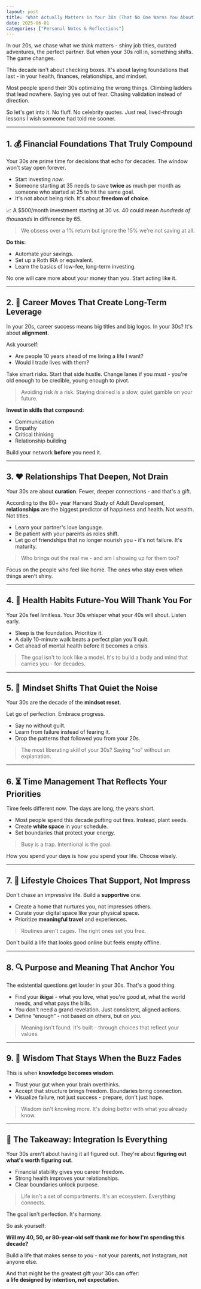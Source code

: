 ```yaml
---
layout: post
title: "What Actually Matters in Your 30s (That No One Warns You About)"
date: 2025-06-01
categories: ["Personal Notes & Reflections"]
---
```


In our 20s, we chase what we *think* matters - shiny job titles, curated adventures, the perfect partner. But when your 30s roll in, something shifts. The game changes.

This decade isn't about checking boxes. It's about laying foundations that last - in your health, finances, relationships, and mindset.

Most people spend their 30s optimizing the wrong things. Climbing ladders that lead nowhere. Saying yes out of fear. Chasing validation instead of direction.

So let's get into it. No fluff. No celebrity quotes. Just real, lived-through lessons I wish someone had told me sooner.

---

## 1. 💰 Financial Foundations That Truly Compound

Your 30s are prime time for decisions that echo for decades. The window won't stay open forever.

- Start investing *now*.  
- Someone starting at 35 needs to save **twice** as much per month as someone who started at 25 to hit the same goal.
- It's not about being rich. It's about **freedom of choice**.

📈 A $500/month investment starting at 30 vs. 40 could mean *hundreds of thousands* in difference by 65.

> We obsess over a 1% return but ignore the 15% we're not saving at all.

**Do this:**

- Automate your savings.
- Set up a Roth IRA or equivalent.
- Learn the basics of low-fee, long-term investing.

No one will care more about your money than you. Start acting like it.

---

## 2. 💼 Career Moves That Create Long-Term Leverage

In your 20s, career success means big titles and big logos. In your 30s? It's about **alignment**.

Ask yourself:

- Are people 10 years ahead of me living a life I want?
- Would I trade lives with them?

Take smart risks. Start that side hustle. Change lanes if you must - you're old enough to be credible, young enough to pivot.

> Avoiding risk *is* a risk. Staying drained is a slow, quiet gamble on your future.

**Invest in skills that compound:**

- Communication  
- Empathy  
- Critical thinking  
- Relationship building  

Build your network **before** you need it.

---

## 3. ❤️ Relationships That Deepen, Not Drain

Your 30s are about **curation**. Fewer, deeper connections - and that's a gift.

According to the 80+ year Harvard Study of Adult Development, **relationships** are the biggest predictor of happiness and health. Not wealth. Not titles.

- Learn your partner's love language.
- Be patient with your parents as roles shift.
- Let go of friendships that no longer nourish you - it's not failure. It's maturity.

> Who brings out the real me - and am I showing up for them too?

Focus on the people who feel like home. The ones who stay even when things aren't shiny.

---

## 4. 🧠 Health Habits Future-You Will Thank You For

Your 20s feel limitless. Your 30s whisper what your 40s will shout. Listen early.

- Sleep is the foundation. Prioritize it.  
- A daily 10-minute walk beats a perfect plan you'll quit.  
- Get ahead of mental health before it becomes a crisis.

> The goal isn't to look like a model. It's to build a body and mind that carries you - for decades.

---

## 5. 🧭 Mindset Shifts That Quiet the Noise

Your 30s are the decade of the **mindset reset**.

Let go of perfection. Embrace progress.

- Say no without guilt.  
- Learn from failure instead of fearing it.  
- Drop the patterns that followed you from your 20s.

> The most liberating skill of your 30s? Saying “no” without an explanation.

---

## 6. ⏳ Time Management That Reflects Your Priorities

Time feels different now. The days are long, the years short.

- Most people spend this decade putting out fires. Instead, plant seeds.  
- Create **white space** in your schedule.  
- Set boundaries that protect your energy.

> Busy is a trap. Intentional is the goal.

How you spend your days is how you spend your life. Choose wisely.

---

## 7. 🏡 Lifestyle Choices That Support, Not Impress

Don't chase an *impressive* life. Build a **supportive** one.

- Create a home that nurtures you, not impresses others.
- Curate your digital space like your physical space.
- Prioritize **meaningful travel** and experiences.

> Routines aren't cages. The right ones set you free.

Don't build a life that looks good online but feels empty offline.

---

## 8. 🔍 Purpose and Meaning That Anchor You

The existential questions get louder in your 30s. That's a good thing.

- Find your **ikigai** - what you love, what you're good at, what the world needs, and what pays the bills.
- You don't need a grand revelation. Just consistent, aligned actions.
- Define “enough” - not based on others, but on *you*.

> Meaning isn't found. It's built - through choices that reflect your values.

---

## 9. 🧘 Wisdom That Stays When the Buzz Fades

This is when **knowledge becomes wisdom**.

- Trust your gut when your brain overthinks.  
- Accept that structure brings freedom. Boundaries bring connection.  
- Visualize failure, not just success - prepare, don't just hope.

> Wisdom isn't knowing more. It's doing better with what you already know.

---

## 🎯 The Takeaway: Integration Is Everything

Your 30s aren't about having it all figured out. They're about **figuring out what's worth figuring out**.

- Financial stability gives you career freedom.  
- Strong health improves your relationships.  
- Clear boundaries unlock purpose.

> Life isn't a set of compartments. It's an ecosystem. Everything connects.

The goal isn't perfection. It's harmony.

So ask yourself:

**Will my 40, 50, or 80-year-old self thank me for how I'm spending this decade?**

Build a life that makes sense to *you* - not your parents, not Instagram, not anyone else.

And that might be the greatest gift your 30s can offer:  
**a life designed by intention, not expectation.**

